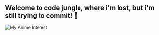 ## Welcome to code jungle, where i'm lost, but i'm still trying to commit! 👋
![My Anime Interest](https://i.pinimg.com/originals/10/d8/ba/10d8ba6db5fbe73ef31375870b481e16.gif)

